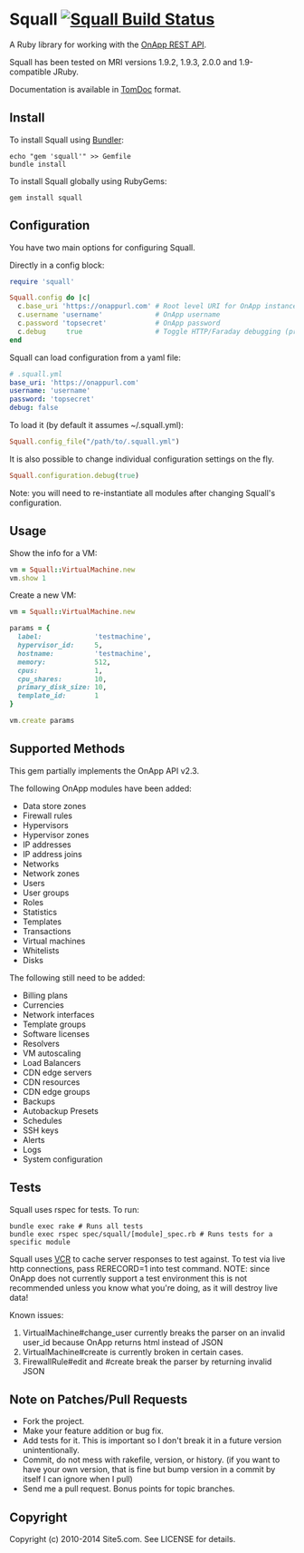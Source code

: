 Squall [![Squall Build Status][Build Icon]][Build Status]
=========================================================

A Ruby library for working with the [OnApp REST API][].

Squall has been tested on MRI versions 1.9.2, 1.9.3, 2.0.0 and 1.9-compatible
JRuby.

Documentation is available in [TomDoc][] format.

[Build Status]: http://travis-ci.org/site5/squall
[Build Icon]: https://secure.travis-ci.org/site5/squall.png?branch=master
[OnApp REST API]: http://onapp.com/cloud/technology/api/
[TomDoc]: http://site5.github.io/squall/

Install
-------

To install Squall using [Bundler](http://bundler.io):

```
echo "gem 'squall'" >> Gemfile
bundle install
```

To install Squall globally using RubyGems:

```
gem install squall
```

Configuration
-------------

You have two main options for configuring Squall.

Directly in a config block:

```ruby
require 'squall'

Squall.config do |c|
  c.base_uri 'https://onappurl.com' # Root level URI for OnApp instance
  c.username 'username'             # OnApp username
  c.password 'topsecret'            # OnApp password
  c.debug     true                  # Toggle HTTP/Faraday debugging (prints to $stderr)
end
```

Squall can load configuration from a yaml file:

```yaml
# .squall.yml
base_uri: 'https://onappurl.com'
username: 'username'
password: 'topsecret'
debug: false
```

To load it (by default it assumes ~/.squall.yml):

```ruby
Squall.config_file("/path/to/.squall.yml")
```

It is also possible to change individual configuration settings on the fly.

```ruby
Squall.configuration.debug(true)
```

Note: you will need to re-instantiate all modules after changing Squall's configuration.

Usage
-----

Show the info for a VM:

```ruby
vm = Squall::VirtualMachine.new
vm.show 1
```

Create a new VM:

```ruby
vm = Squall::VirtualMachine.new

params = {
  label:             'testmachine',
  hypervisor_id:     5,
  hostname:          'testmachine',
  memory:            512,
  cpus:              1,
  cpu_shares:        10,
  primary_disk_size: 10,
  template_id:       1
}

vm.create params
```

Supported Methods
-----------------

This gem partially implements the OnApp API v2.3.

The following OnApp modules have been added:

* Data store zones
* Firewall rules
* Hypervisors
* Hypervisor zones
* IP addresses
* IP address joins
* Networks
* Network zones
* Users
* User groups
* Roles
* Statistics
* Templates
* Transactions
* Virtual machines
* Whitelists
* Disks

The following still need to be added:

* Billing plans
* Currencies
* Network interfaces
* Template groups
* Software licenses
* Resolvers
* VM autoscaling
* Load Balancers
* CDN edge servers
* CDN resources
* CDN edge groups
* Backups
* Autobackup Presets
* Schedules
* SSH keys
* Alerts
* Logs
* System configuration

Tests
-----

Squall uses rspec for tests. To run:

```
bundle exec rake # Runs all tests
bundle exec rspec spec/squall/[module]_spec.rb # Runs tests for a specific module
```

Squall uses [VCR](https://github.com/myronmarston/vcr) to cache server
responses to test against. To test via live http connections, pass RERECORD=1
into test command. NOTE: since OnApp does not currently support a test
environment this is not recommended unless you know what you're doing, as it
will destroy live data!

Known issues:

1. VirtualMachine#change_user currently breaks the parser on an invalid
   user_id  because OnApp returns html instead of JSON
2. VirtualMachine#create is currently broken in certain cases.
3. FirewallRule#edit and #create break the parser by returning invalid JSON

Note on Patches/Pull Requests
-----------------------------

* Fork the project.
* Make your feature addition or bug fix.
* Add tests for it. This is important so I don't break it in a
  future version unintentionally.
* Commit, do not mess with rakefile, version, or history.
  (if you want to have your own version, that is fine but bump version in a
  commit by itself I can ignore when I pull)
* Send me a pull request. Bonus points for topic branches.

Copyright
---------

Copyright (c) 2010-2014 Site5.com. See LICENSE for details.
